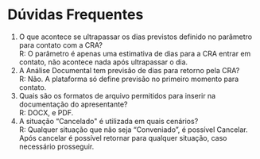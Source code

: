 # Dúvidas Frequentes

1. O que acontece se ultrapassar os dias previstos definido no parâmetro para contato com a CRA?\
   R: O parâmetro é apenas uma estimativa de dias para a CRA entrar em contato, não acontece nada após ultrapassar o dia.
2. A Análise Documental tem previsão de dias para retorno pela CRA?\
   R: Não. A plataforma só define previsão no primeiro momento para contato.
3. Quais são os formatos de arquivo permitidos para inserir na documentação do apresentante?\
   R: DOCX, e PDF.
4. A situação “Cancelado" é utilizada em quais cenários?\
   R: Qualquer situação que não seja “Conveniado”, é possível Cancelar. Após cancelar é possível retornar para qualquer situação, caso necessário prosseguir.
